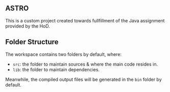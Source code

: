## ASTRO

This is a custom project created towards fullfillment of the Java assignment provided by the HoD.

## Folder Structure

The workspace contains two folders by default, where:

- `src`: the folder to maintain sources & where the main code resides in.
- `lib`: the folder to maintain dependencies.

Meanwhile, the compiled output files will be generated in the `bin` folder by default.
